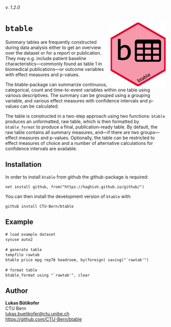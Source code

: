 _v. 1.2.0_  

`btable` <img src='sticker.png' align="right" height="200">
========

Summary tables are frequently constructed during data analysis either to get an overview 
over the dataset or for a report or publication. 
They may e.g. include patient baseline characteristics—commonly found as table 1 in biomedical publications—or
outcome variables with effect measures and p-values.

The btable-package can summarize continuous, categorical, count and time-to-event variables 
within one table using various descriptives. 
The summary can be grouped using a grouping variable, 
and various effect measures with confidence intervals and p-values can be calculated. 

The table is constructed in a two-step approach using two functions: 
`btable` produces an unformatted, raw table, which is then formatted by 
`btable_format` to produce a final, publication-ready table. 
By default, the raw table contains all summary measures, and—if there are two groups—effect measures and p-values. 
Optionally, the table can be restricted to effect measures of choice and a number of alternative calculations 
for confidence intervals are available. 	


Installation
------------

In order to install `btable` from github the github-package is required:

	net install github, from("https://haghish.github.io/github/")

You can then install the development version of `btable` with:

	github install CTU-Bern/btable


Example
------------

	# load example dataset
	sysuse auto2
	
	# generate table
	tempfile rawtab
	btable price mpg rep78 headroom, by(foreign) saving("`rawtab'")
	
	# format table 
	btable_format using "`rawtab'", clear
	

Author
------

**Lukas Bütikofer**  
CTU Bern  
lukas.buetikofer@ctu.unibe.ch  
<https://github.com/CTU-Bern/btable>  
